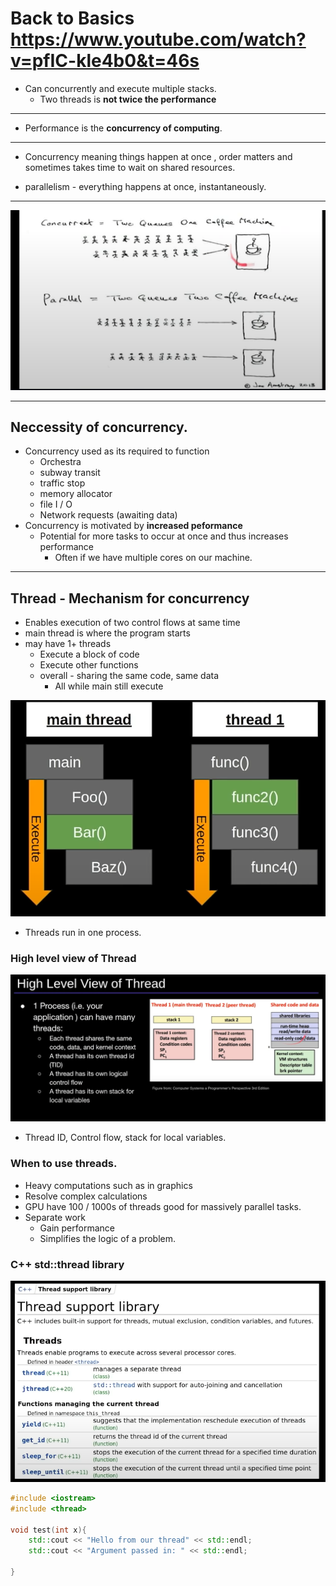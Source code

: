 # Back to Basics https://www.youtube.com/watch?v=pfIC-kle4b0&t=46s

- Can concurrently and execute multiple stacks.
  - Two threads is **not twice the performance**

---

- Performance is the **concurrency of computing**. 

---

- Concurrency meaning things happen at once , order matters and sometimes takes time to wait on shared resources.

- parallelism - everything happens at once, instantaneously. 

---

![image](https://github.com/sbalfe/all-notes/blob/master/images/image-20220128033609936.png)

---

## Neccessity of concurrency.

- Concurrency used as its required to function
	-   Orchestra
	- subway transit
  - traffic stop
  - memory allocator
  - file I / O
  - Network requests (awaiting data)
- Concurrency is motivated by **increased peformance**
  - Potential for more tasks to occur at once and thus increases performance
    - Often if we have multiple cores on our machine.

---

## Thread - Mechanism for concurrency

- Enables execution of two control flows at same time
- main thread is where the program starts
- may have 1+ threads
  - Execute a block of code
  - Execute other functions
  - overall - sharing the same code, same data
    - All while main still execute

![image](https://github.com/sbalfe/all-notes/blob/master/images/image-20220128034302059.png)

- Threads run in one process.

### High level view of Thread

![image](https://github.com/sbalfe/all-notes/blob/master/images/image-20220128034502426.png)

- Thread ID, Control flow, stack for local variables.

### When to use threads.

- Heavy computations such as in graphics
- Resolve complex calculations
- GPU have 100 / 1000s of threads good for massively parallel tasks.
- Separate work
  - Gain performance
  - Simplifies the logic of a problem.

### C++ std::thread library

![image](https://github.com/sbalfe/all-notes/blob/master/images/image-20220128034857626.png)

```c++
#include <iostream>
#include <thread>

void test(int x){
    std::cout << "Hello from our thread" << std::endl;
    std::cout << "Argument passed in: " << std::endl;
    
}
```

